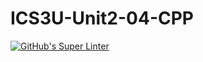 # ICS3U-Unit2-04-CPP

[![GitHub's Super Linter](https://github.com/Huzaifa-Khalid-2/ICS3U-Unit2-04-CPP/workflows/GitHub's%20Super%20Linter/badge.svg)](https://github.com/Huzaifa-Khalid-2/ICS3U-Unit2-04-CPP/actions)
